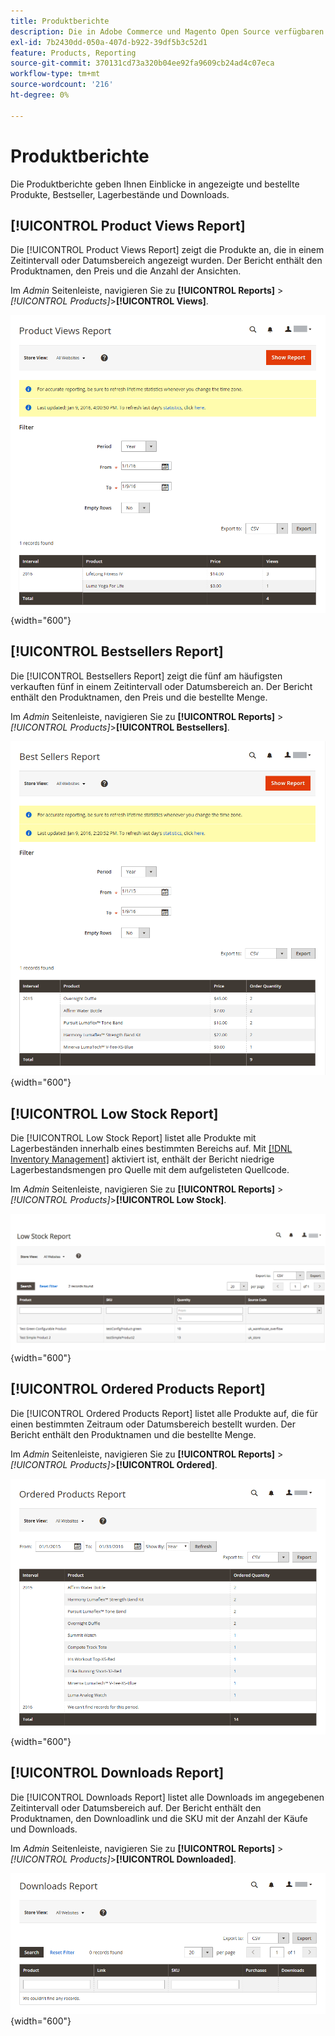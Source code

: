 ```yaml
---
title: Produktberichte
description: Die in Adobe Commerce und Magento Open Source verfügbaren Produktberichte geben Ihnen Einblicke in angezeigte und bestellte Produkte, Bestseller, Lagerbestände und Downloads.
exl-id: 7b2430dd-050a-407d-b922-39df5b3c52d1
feature: Products, Reporting
source-git-commit: 370131cd73a320b04ee92fa9609cb24ad4c07eca
workflow-type: tm+mt
source-wordcount: '216'
ht-degree: 0%

---
```


# Produktberichte

Die Produktberichte geben Ihnen Einblicke in angezeigte und bestellte Produkte, Bestseller, Lagerbestände und Downloads.

## [!UICONTROL Product Views Report]

Die [!UICONTROL Product Views Report] zeigt die Produkte an, die in einem Zeitintervall oder Datumsbereich angezeigt wurden. Der Bericht enthält den Produktnamen, den Preis und die Anzahl der Ansichten.

Im _Admin_ Seitenleiste, navigieren Sie zu **[!UICONTROL Reports]** > _[!UICONTROL Products]_>**[!UICONTROL Views]**.

![Bericht &quot;Produktansichten&quot;](./assets/product-views.png){width="600"}

## [!UICONTROL Bestsellers Report]

Die [!UICONTROL Bestsellers Report] zeigt die fünf am häufigsten verkauften fünf in einem Zeitintervall oder Datumsbereich an. Der Bericht enthält den Produktnamen, den Preis und die bestellte Menge.

Im _Admin_ Seitenleiste, navigieren Sie zu **[!UICONTROL Reports]** > _[!UICONTROL Products]_>**[!UICONTROL Bestsellers]**.

![Bestseller-Bericht](./assets/bestsellers.png){width="600"}

## [!UICONTROL Low Stock Report]

Die [!UICONTROL Low Stock Report] listet alle Produkte mit Lagerbeständen innerhalb eines bestimmten Bereichs auf. Mit [[!DNL Inventory Management]](../inventory-management/introduction.md) aktiviert ist, enthält der Bericht niedrige Lagerbestandsmengen pro Quelle mit dem aufgelisteten Quellcode.

Im _Admin_ Seitenleiste, navigieren Sie zu **[!UICONTROL Reports]** > _[!UICONTROL Products]_>**[!UICONTROL Low Stock]**.

![Low Stock-Bericht](./assets/low-stock.png){width="600"}

## [!UICONTROL Ordered Products Report]

Die [!UICONTROL Ordered Products Report] listet alle Produkte auf, die für einen bestimmten Zeitraum oder Datumsbereich bestellt wurden. Der Bericht enthält den Produktnamen und die bestellte Menge.

Im _Admin_ Seitenleiste, navigieren Sie zu **[!UICONTROL Reports]** > _[!UICONTROL Products]_>**[!UICONTROL Ordered]**.

![Bericht zu bestellten Produkten](./assets/products-ordered.png){width="600"}

## [!UICONTROL Downloads Report]

Die [!UICONTROL Downloads Report] listet alle Downloads im angegebenen Zeitintervall oder Datumsbereich auf. Der Bericht enthält den Produktnamen, den Downloadlink und die SKU mit der Anzahl der Käufe und Downloads.

Im _Admin_ Seitenleiste, navigieren Sie zu **[!UICONTROL Reports]** > _[!UICONTROL Products]_>**[!UICONTROL Downloaded]**.

![Download-Bericht](./assets/downloads.png){width="600"}
